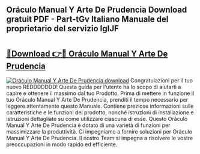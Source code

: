 ## Oráculo Manual Y Arte De Prudencia Download gratuit PDF - Part-tGv Italiano Manuale del proprietario del servizio IgIJF

# <h2><a href="http://dfe9h2g.blite.top/?on=Or%c3%a1culo+Manual+Y+Arte+De+Prudencia">🔗Download 👉🔴 Oráculo Manual Y Arte De Prudencia</a></h2>

[![Oráculo Manual Y Arte De Prudencia download](https://i.imgur.com/lujVjoI.png)](http://dfe9h2g.blite.top/?on=Or%c3%a1culo+Manual+Y+Arte+De+Prudencia)
Congratulazioni per il tuo nuovo REDDDDDDD! Questa guida per l'utente ha lo scopo di aiutarti a capire e ottenere il massimo dal tuo Prodotto. Prima di mettere in funzione il tuo Oráculo Manual Y Arte De Prudencia, prenditi il tempo necessario per leggere attentamente questo Manuale. Contiene preziose informazioni sulle caratteristiche e le funzioni del prodotto, nonché istruzioni di installazione e istruzioni dettagliate su come utilizzare ciascuna di esse. Questo Oráculo Manual Y Arte De Prudencia è dotato di una varietà di funzioni per massimizzare la produttività. Ci impegniamo a fornire soluzioni per Oráculo Manual Y Arte De Prudencia. Il nostro Team si impegna a risolvere le vostre preoccupazioni in modo rapido ed efficiente.
